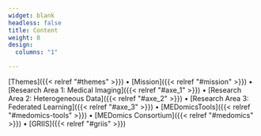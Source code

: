 ```yaml
---
widget: blank
headless: false
title: Content
weight: 8
design:
  columns: "1"  

---
```


[Themes]({{< relref "#themes" >}}) • 
[Mission]({{< relref "#mission" >}}) • 
[Research Area 1: Medical Imaging]({{< relref "#axe_1" >}}) • 
[Research Area 2: Heterogeneous Data]({{< relref "#axe_2" >}}) • 
[Research Area 3: Federated Learning]({{< relref "#axe_3" >}}) •
[MEDomicsTools]({{< relref "#medomics-tools" >}}) • 
[MEDomics Consortium]({{< relref "#medomics" >}}) •
[GRIIS]({{< relref "#griis" >}})

